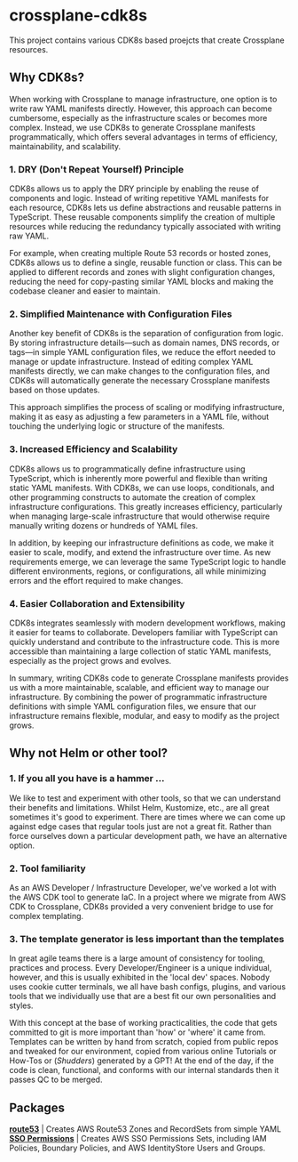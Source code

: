 # crossplane-cdk8s

This project contains various CDK8s based proejcts that create Crossplane resources.

## Why CDK8s?

When working with Crossplane to manage infrastructure, one option is to write raw YAML manifests directly. However, this approach can become cumbersome, especially as the infrastructure scales or becomes more complex. Instead, we use CDK8s to generate Crossplane manifests programmatically, which offers several advantages in terms of efficiency, maintainability, and scalability.

### 1. DRY (Don't Repeat Yourself) Principle

CDK8s allows us to apply the DRY principle by enabling the reuse of components and logic. Instead of writing repetitive YAML manifests for each resource, CDK8s lets us define abstractions and reusable patterns in TypeScript. These reusable components simplify the creation of multiple resources while reducing the redundancy typically associated with writing raw YAML.

For example, when creating multiple Route 53 records or hosted zones, CDK8s allows us to define a single, reusable function or class. This can be applied to different records and zones with slight configuration changes, reducing the need for copy-pasting similar YAML blocks and making the codebase cleaner and easier to maintain.

### 2. Simplified Maintenance with Configuration Files

Another key benefit of CDK8s is the separation of configuration from logic. By storing infrastructure details—such as domain names, DNS records, or tags—in simple YAML configuration files, we reduce the effort needed to manage or update infrastructure. Instead of editing complex YAML manifests directly, we can make changes to the configuration files, and CDK8s will automatically generate the necessary Crossplane manifests based on those updates.

This approach simplifies the process of scaling or modifying infrastructure, making it as easy as adjusting a few parameters in a YAML file, without touching the underlying logic or structure of the manifests.

### 3. Increased Efficiency and Scalability

CDK8s allows us to programmatically define infrastructure using TypeScript, which is inherently more powerful and flexible than writing static YAML manifests. With CDK8s, we can use loops, conditionals, and other programming constructs to automate the creation of complex infrastructure configurations. This greatly increases efficiency, particularly when managing large-scale infrastructure that would otherwise require manually writing dozens or hundreds of YAML files.

In addition, by keeping our infrastructure definitions as code, we make it easier to scale, modify, and extend the infrastructure over time. As new requirements emerge, we can leverage the same TypeScript logic to handle different environments, regions, or configurations, all while minimizing errors and the effort required to make changes.

### 4. Easier Collaboration and Extensibility

CDK8s integrates seamlessly with modern development workflows, making it easier for teams to collaborate. Developers familiar with TypeScript can quickly understand and contribute to the infrastructure code. This is more accessible than maintaining a large collection of static YAML manifests, especially as the project grows and evolves.

In summary, writing CDK8s code to generate Crossplane manifests provides us with a more maintainable, scalable, and efficient way to manage our infrastructure. By combining the power of programmatic infrastructure definitions with simple YAML configuration files, we ensure that our infrastructure remains flexible, modular, and easy to modify as the project grows.

## Why not Helm or other tool?

### 1. If you all you have is a hammer ...

We like to test and experiment with other tools, so that we can understand their benefits and limitations. Whilst Helm, Kustomize, etc., are all great sometimes it's good to experiment.
There are times where we can come up against edge cases that regular tools just are not a great fit. Rather than force ourselves down a particular development path, we have an alternative option.

### 2. Tool familiarity

As an AWS Developer / Infrastructure Developer, we've worked a lot with the AWS CDK tool to generate IaC. In a project where we migrate from AWS CDK to Crossplane, CDK8s provided a very convenient bridge to use for complex templating.

### 3. The template generator is less important than the templates

In great agile teams there is a large amount of consistency for tooling, practices and process. Every Developer/Engineer is a unique individual, however, and this is usually exhibited in the 'local dev' spaces. Nobody uses cookie cutter terminals, we all have bash configs, plugins, and various tools that we individually use that are a best fit our own personalities and styles.

With this concept at the base of working practicalities, the code that gets committed to git is more important than 'how' or 'where' it came from. Templates can be written by hand from scratch, copied from public repos and tweaked for our environment, copied from various online Tutorials or How-Tos or (*Shudders*) generated by a GPT! At the end of the day, if the code is clean, functional, and conforms with our internal standards then it passes QC to be merged.

## Packages

**[route53](./route53)** | Creates AWS Route53 Zones and RecordSets from simple YAML
**[SSO Permissions](./sso-permissions)** | Creates AWS SSO Permissions Sets, including IAM Policies, Boundary Policies, and AWS IdentityStore Users and Groups.
